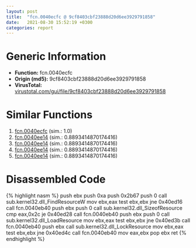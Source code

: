 ```yaml
---
layout: post
title:  "fcn.0040ecfc @ 9cf8403cbf23888d20d6ee3929791858"
date:   2021-08-30 15:52:19 +0300
categories: report
---
```


# Generic Information
- **Function:** fcn.0040ecfc
- **Origin (md5):** 9cf8403cbf23888d20d6ee3929791858
- **VirusTotal:** [virustotal.com/gui/file/9cf8403cbf23888d20d6ee3929791858][virustotal_ref]



# Similar Functions

1. [fcn.0040ecfc][similar_1_ref] (sim.: 1.0)
2. [fcn.0040ee14][similar_2_ref] (sim.: 0.8893414870174416)
3. [fcn.0040ee14][similar_3_ref] (sim.: 0.8893414870174416)
4. [fcn.0040ee14][similar_4_ref] (sim.: 0.8893414870174416)
5. [fcn.0040ee14][similar_5_ref] (sim.: 0.8893414870174416)


# Disassembled Code

{% highlight nasm %}
push ebx
push 0xa
push 0x2b67
push 0
call sub.kernel32.dll_FindResourceW
mov ebx,eax
test ebx,ebx
jne 0x40ed16
call fcn.0040eb40
push ebx
push 0
call sub.kernel32.dll_SizeofResource
cmp eax,0x2c
je 0x40ed28
call fcn.0040eb40
push ebx
push 0
call sub.kernel32.dll_LoadResource
mov ebx,eax
test ebx,ebx
jne 0x40ed3b
call fcn.0040eb40
push ebx
call sub.kernel32.dll_LockResource
mov ebx,eax
test ebx,ebx
jne 0x40ed4c
call fcn.0040eb40
mov eax,ebx
pop ebx
ret 
{% endhighlight %}


[similar_1_ref]: /report/fcn.0040ecfc@f79e0131d9be8aa2ee0d6ec62854ce89
[similar_2_ref]: /report/fcn.0040ee14@0ad8edd40a874a1aec993fe82d20aeec
[similar_3_ref]: /report/fcn.0040ee14@c4f32fc9d3680d79e17e52694f7c500f
[similar_4_ref]: /report/fcn.0040ee14@5a9e6257062d8fd09bc1612cd995b797
[similar_5_ref]: /report/fcn.0040ee14@a8c51c88e2272f2397cc463a3ffa4544
[virustotal_ref]: https://www.virustotal.com/gui/file/9cf8403cbf23888d20d6ee3929791858